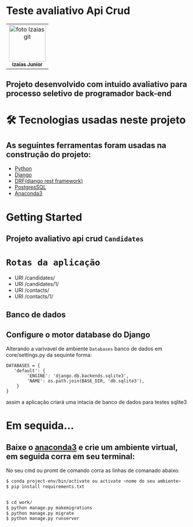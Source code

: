 # Teste avaliativo Api Crud
<table>
  <tr>
    <td align="center">
      <a href="#">
        <img src="https://avatars.githubusercontent.com/u/44451704?v=4" width="100px;" alt="foto Izaias git"/><br>
        <sub>
          <b>Izaias Junior</b>
        </sub>
      </a>
    </td>
  </tr>
</table>

## Projeto desenvolvido com intuido avaliativo para processo seletivo de programador back-end

# 🛠 Tecnologias usadas neste projeto

## As seguintes ferramentas foram usadas na construção do projeto:

- [Python](https://docs.python.org/3/)
- [Django](https://www.djangoproject.com/start/)
- [DRF(django rest framework)](https://www.django-rest-framework.org/api-guide/requests/)
- [PostgresSQL](https://www.postgresql.org/about/)
- [Anaconda3](https://www.anaconda.com/)

# Getting Started

## Projeto avaliativo api crud ```Candidates```


# ```Rotas da aplicação```
- URI /candidates/
- URI /candidates/1/
- URI /contacts/
- URI /contacts/1/

## Banco de dados

## Configure o motor database do Django
Alterando a varivavel de ambiente ```Databases``` banco de dados em core/settings.py
da sequinte forma:

```
DATABASES = {
   'default': {
        'ENGINE': 'django.db.backends.sqlite3',
        'NAME': os.path.join(BASE_DIR, 'db.sqlite3'),
    }
}

```
assim a aplicação criará uma intacia de banco de dados para testes sqlite3


# Em sequida...

## Baixe o [anaconda3](https://www.anaconda.com/products/individual#Downloads) e crie um ambiente virtual, em seguida corra em seu terminal:


No seu cmd ou promt de comando corra as linhas de comanado abaixo:

```bash
$ conda project-env/bin/activate ou activate <nome do seu ambiente>
$ pip install requirements.txt


$ cd work/
$ python manage.py makemigrations
$ python manage.py migrate
$ python manage.py runserver

```




